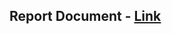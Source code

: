 ##  Report Document - [Link](https://drive.google.com/file/d/1vG4lkt_D6ykmDmnWxjngEVQnx_UTq651/view?usp=sharing) 


